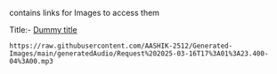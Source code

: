 contains links for Images to access them 

Title:- [Dummy title](https://raw.githubusercontent.com/AASHIK-2512/Generated-Images/main/generatedAudio/Request%202025-03-16T17%3A01%3A23.400-04%3A00.mp3)
```
https://raw.githubusercontent.com/AASHIK-2512/Generated-Images/main/generatedAudio/Request%202025-03-16T17%3A01%3A23.400-04%3A00.mp3

